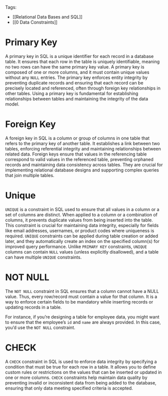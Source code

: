 Tags: 
- [[Relational Data Bases and SQL]]
- [[0 Data Constraints]]

# Primary Key

A primary key in SQL is a unique identifier for each record in a database table. It ensures that each row in the table is uniquely identifiable, meaning no two rows can have the same primary key value. A primary key is composed of one or more columns, and it must contain unique values without any `NULL` entries. The primary key enforces entity integrity by preventing duplicate records and ensuring that each record can be precisely located and referenced, often through foreign key relationships in other tables. Using a primary key is fundamental for establishing relationships between tables and maintaining the integrity of the data model.

# Foreign Key

A foreign key in SQL is a column or group of columns in one table that refers to the primary key of another table. It establishes a link between two tables, enforcing referential integrity and maintaining relationships between related data. Foreign keys ensure that values in the referencing table correspond to valid values in the referenced table, preventing orphaned records and maintaining data consistency across tables. They are crucial for implementing relational database designs and supporting complex queries that join multiple tables.

# Unique

`UNIQUE` is a constraint in SQL used to ensure that all values in a column or a set of columns are distinct. When applied to a column or a combination of columns, it prevents duplicate values from being inserted into the table. This constraint is crucial for maintaining data integrity, especially for fields like email addresses, usernames, or product codes where uniqueness is required. `UNIQUE` constraints can be applied during table creation or added later, and they automatically create an index on the specified column(s) for improved query performance. Unlike `PRIMARY KEY` constraints, `UNIQUE` columns can contain `NULL` values (unless explicitly disallowed), and a table can have multiple `UNIQUE` constraints.

# NOT NULL

The `NOT NULL` constraint in SQL ensures that a column cannot have a NULL value. Thus, every row/record must contain a value for that column. It is a way to enforce certain fields to be mandatory while inserting records or updating records in a table.

For instance, if you’re designing a table for employee data, you might want to ensure that the employee’s `id` and `name` are always provided. In this case, you’d use the `NOT NULL` constraint.

# CHECK

A `CHECK` constraint in SQL is used to enforce data integrity by specifying a condition that must be true for each row in a table. It allows you to define custom rules or restrictions on the values that can be inserted or updated in one or more columns. `CHECK` constraints help maintain data quality by preventing invalid or inconsistent data from being added to the database, ensuring that only data meeting specified criteria is accepted.
